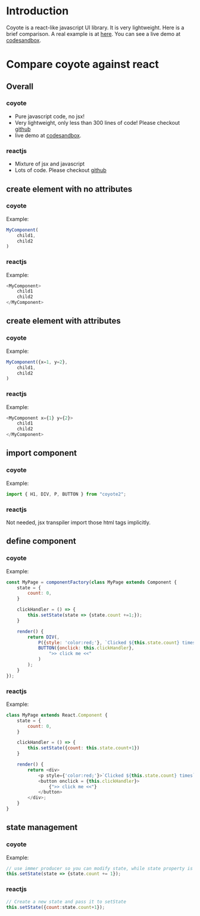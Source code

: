 # Introduction

Coyote is a react-like javascript UI library. It is very lightweight. Here is a brief comparison. A real example is at [here](https://github.com/stonezhong/coyote/tree/main/examples/basic-01). You can see a live demo at [codesandbox](https://codesandbox.io/s/autumn-darkness-qbx0zh?file=/src/index.js).

# Compare coyote against react
## Overall
### coyote
* Pure javascript code, no jsx!
* Very lightweight, only less than 300 lines of code! Please checkout [github](https://github.com/stonezhong/coyote)
* live demo at [codesandbox](https://codesandbox.io/s/autumn-darkness-qbx0zh?file=/src/index.js).
### reactjs
* Mixture of jsx and javascript
* Lots of code. Please checkout [github](https://github.com/facebook/react)

## create element with no attributes
### coyote
Example:
```javascript
MyComponent(
    child1, 
    child2
)
```
### reactjs
Example:
```javascript
<MyComponent>
    child1
    child2
</MyComponent>
```

## create element with attributes
### coyote
Example:
```javascript
MyComponent({x=1, y=2}, 
    child1, 
    child2
)
```
### reactjs
Example:
```javascript
<MyComponent x={1} y={2}>
    child1
    child2
</MyComponent>
```

## import component
### coyote
Example:
```javascript
import { H1, DIV, P, BUTTON } from "coyote2";
```
### reactjs
Not needed, jsx transpiler import those html tags implicitly.

## define component
### coyote
Example:
```javascript
const MyPage = componentFactory(class MyPage extends Component {
    state = {
        count: 0,
    }

    clickHandler = () => {
        this.setState(state => {state.count +=1;});
    }

    render() {
        return DIV(,
            P({style: 'color:red;'}, `Clicked ${this.state.count} times`),
            BUTTON({onclick: this.clickHandler}, 
                ">> click me <<"
            )
        );
    }
});
```

### reactjs
Example:
```javascript
class MyPage extends React.Component {
    state = {
        count: 0,
    }

    clickHandler = () => {
        this.setState({count: this.state.count+1})
    }

    render() {
        return <div>
            <p style={'color:red;'}>`Clicked ${this.state.count} times`</p>,
            <button onclick = {this.clickHandler}>
                {">> click me <<"}
            </button>
        </div>;
    }
}
```

## state management
### coyote
Example:
```javascript
// use immer producer so you can modify state, while state property is still immutable
this.setState(state => {state.count += 1});
```

### reactjs
```javascript
// Create a new state and pass it to setState
this.setState({count:state.count+1});
```
